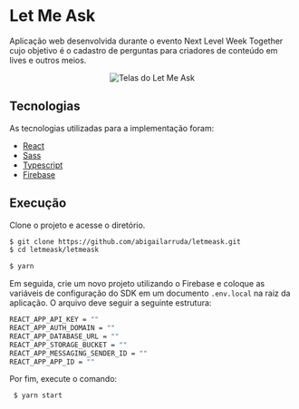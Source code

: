 # Let Me Ask

Aplicação web desenvolvida durante o evento Next Level Week Together cujo objetivo é o cadastro de perguntas para criadores de conteúdo em lives e outros meios.

<p align="center">
  <img src="https://user-images.githubusercontent.com/26419930/123485636-dce02600-d5e0-11eb-93c6-6f36573ed1ad.png" alt="Telas do Let Me Ask"/>
</p>

## Tecnologias

As tecnologias utilizadas para a implementação foram:

- [React](https://reactjs.org)
- [Sass](https://sass-lang.com/)
- [Typescript](https://www.typescriptlang.org)
- [Firebase](https://firebase.google.com/)

## Execução

Clone o projeto e acesse o diretório.

```bash
$ git clone https://github.com/abigailarruda/letmeask.git
$ cd letmeask/letmeask

$ yarn
```

Em seguida, crie um novo projeto utilizando o Firebase e coloque as variáveis de configuração do SDK em um documento <code>.env.local</code> na raiz da aplicação. O arquivo deve seguir a seguinte estrutura:

```bash
REACT_APP_API_KEY = ""
REACT_APP_AUTH_DOMAIN = ""
REACT_APP_DATABASE_URL = ""
REACT_APP_STORAGE_BUCKET = ""
REACT_APP_MESSAGING_SENDER_ID = ""
REACT_APP_APP_ID = ""
```

Por fim, execute o comando:

```bash
 $ yarn start
```
